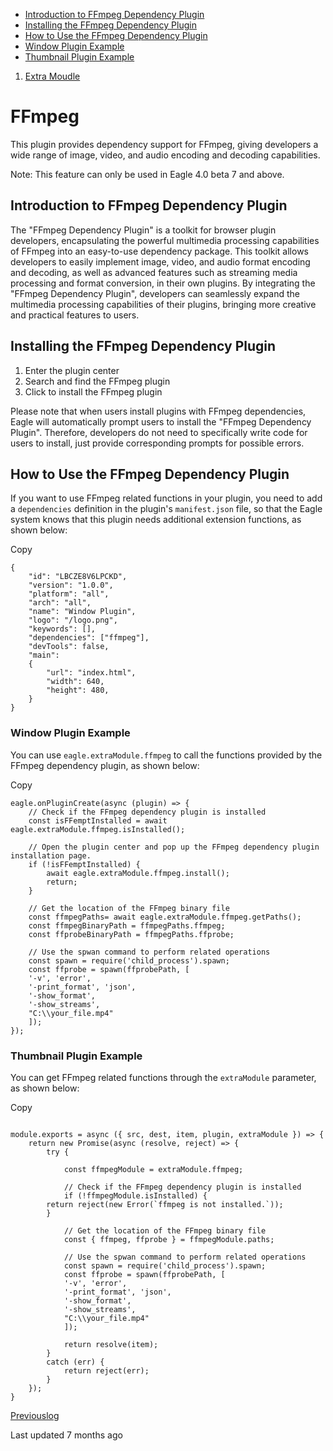 * [Introduction to FFmpeg Dependency Plugin](#introduction-to-ffmpeg-dependency-plugin)
* [Installing the FFmpeg Dependency Plugin](#installing-the-ffmpeg-dependency-plugin)
* [How to Use the FFmpeg Dependency Plugin](#how-to-use-the-ffmpeg-dependency-plugin)
* [Window Plugin Example](#gylpl)
* [Thumbnail Plugin Example](#gylpl-1)

1. [Extra Moudle](/plugin-api/extra-module)
# FFmpeg

This plugin provides dependency support for FFmpeg, giving developers a wide range of image, video, and audio encoding and decoding capabilities.

Note: This feature can only be used in Eagle 4.0 beta 7 and above.

## Introduction to FFmpeg Dependency Plugin

The "FFmpeg Dependency Plugin" is a toolkit for browser plugin developers, encapsulating the powerful multimedia processing capabilities of FFmpeg into an easy-to-use dependency package. This toolkit allows developers to easily implement image, video, and audio format encoding and decoding, as well as advanced features such as streaming media processing and format conversion, in their own plugins. By integrating the "FFmpeg Dependency Plugin", developers can seamlessly expand the multimedia processing capabilities of their plugins, bringing more creative and practical features to users.

## Installing the FFmpeg Dependency Plugin

1. Enter the plugin center
2. Search and find the FFmpeg plugin
3. Click to install the FFmpeg plugin

Please note that when users install plugins with FFmpeg dependencies, Eagle will automatically prompt users to install the "FFmpeg Dependency Plugin". Therefore, developers do not need to specifically write code for users to install, just provide corresponding prompts for possible errors.

## How to Use the FFmpeg Dependency Plugin

If you want to use FFmpeg related functions in your plugin, you need to add a `dependencies` definition in the plugin's `manifest.json` file, so that the Eagle system knows that this plugin needs additional extension functions, as shown below:

Copy
```
{
    "id": "LBCZE8V6LPCKD",
    "version": "1.0.0",
    "platform": "all",
    "arch": "all",
    "name": "Window Plugin",
    "logo": "/logo.png",
    "keywords": [],
    "dependencies": ["ffmpeg"],
    "devTools": false,
    "main":
    {
        "url": "index.html",
        "width": 640,
        "height": 480,
    }
}
```
### Window Plugin Example

You can use `eagle.extraModule.ffmpeg` to call the functions provided by the FFmpeg dependency plugin, as shown below:

Copy
```
eagle.onPluginCreate(async (plugin) => {
    // Check if the FFmpeg dependency plugin is installed
    const isFFemptInstalled = await eagle.extraModule.ffmpeg.isInstalled();

    // Open the plugin center and pop up the FFmpeg dependency plugin installation page.
    if (!isFFemptInstalled) {
        await eagle.extraModule.ffmpeg.install();
        return;
    }

    // Get the location of the FFmpeg binary file
    const ffmpegPaths= await eagle.extraModule.ffmpeg.getPaths();
    const ffmpegBinaryPath = ffmpegPaths.ffmpeg;
    const ffprobeBinaryPath = ffmpegPaths.ffprobe;

    // Use the spwan command to perform related operations
    const spawn = require('child_process').spawn;
    const ffprobe = spawn(ffprobePath, [
	'-v', 'error',
	'-print_format', 'json',
	'-show_format',
	'-show_streams',
	"C:\\your_file.mp4"
    ]);
});
```
### Thumbnail Plugin Example

You can get FFmpeg related functions through the `extraModule` parameter, as shown below:

Copy
```

module.exports = async ({ src, dest, item, plugin, extraModule }) => {
    return new Promise(async (resolve, reject) => {
        try {

            const ffmpegModule = extraModule.ffmpeg;

            // Check if the FFmpeg dependency plugin is installed
            if (!ffmpegModule.isInstalled) {
		return reject(new Error(`ffmpeg is not installed.`));
	    }

            // Get the location of the FFmpeg binary file
            const { ffmpeg, ffprobe } = ffmpegModule.paths;

            // Use the spwan command to perform related operations
            const spawn = require('child_process').spawn;
            const ffprobe = spawn(ffprobePath, [
	        '-v', 'error',
        	'-print_format', 'json',
	        '-show_format',
	        '-show_streams',
	        "C:\\your_file.mp4"
            ]);

            return resolve(item);
        }
        catch (err) {
            return reject(err);
        }
    });
}
```
[Previouslog](/plugin-api/api/log)

Last updated 7 months ago